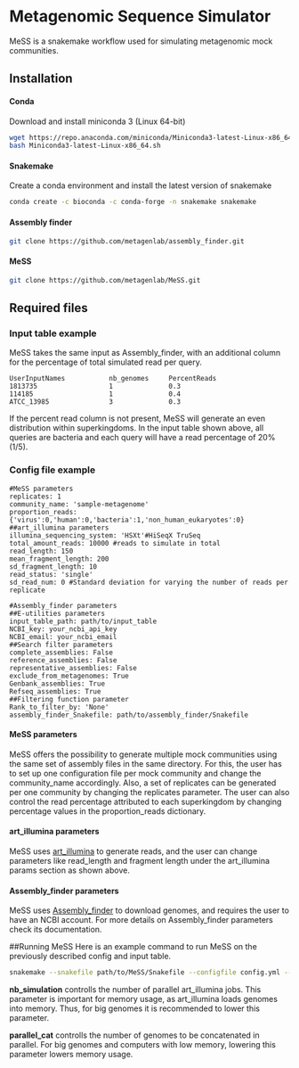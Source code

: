 

# Metagenomic Sequence Simulator
MeSS is a snakemake workflow used for simulating metagenomic mock communities.

## Installation
#### Conda
Download and install miniconda 3 (Linux 64-bit)
```bash
wget https://repo.anaconda.com/miniconda/Miniconda3-latest-Linux-x86_64.sh
bash Miniconda3-latest-Linux-x86_64.sh
```
#### Snakemake
Create a conda environment and install the latest version of snakemake
```bash
conda create -c bioconda -c conda-forge -n snakemake snakemake
``` 
#### Assembly finder 
```bash
git clone https://github.com/metagenlab/assembly_finder.git
```
#### MeSS
```bash
git clone https://github.com/metagenlab/MeSS.git
```

## Required files
### Input table example
MeSS takes the same input as Assembly_finder, with an additional column for the percentage of total simulated read per query.
```
UserInputNames           nb_genomes     PercentReads     
1813735                  1              0.3
114185                   1              0.4
ATCC_13985               3              0.3
```
If the percent read column is not present, MeSS will generate an even distribution within superkingdoms.
In the input table shown above, all queries are bacteria and each query will have a read percentage of 20% (1/5).
### Config file example
```
#MeSS parameters
replicates: 1
community_name: 'sample-metagenome'
proportion_reads: {'virus':0,'human':0,'bacteria':1,'non_human_eukaryotes':0}
##art_illumina parameters
illumina_sequencing_system: 'HSXt'#HiSeqX TruSeq 
total_amount_reads: 10000 #reads to simulate in total
read_length: 150
mean_fragment_length: 200
sd_fragment_length: 10
read_status: 'single'
sd_read_num: 0 #Standard deviation for varying the number of reads per replicate

#Assembly_finder parameters
##E-utilities parameters
input_table_path: path/to/input_table
NCBI_key: your_ncbi_api_key
NCBI_email: your_ncbi_email
##Search filter parameters
complete_assemblies: False
reference_assemblies: False
representative_assemblies: False
exclude_from_metagenomes: True
Genbank_assemblies: True
Refseq_assemblies: True
##Filtering function parameter
Rank_to_filter_by: 'None'
assembly_finder_Snakefile: path/to/assembly_finder/Snakefile
```
#### MeSS parameters
MeSS offers the possibility to generate multiple mock communities using the same set of assembly files in the same directory.
For this, the user has to set up one configuration file per mock community and change the community_name accordingly.
Also, a set of replicates can be generated per one community by changing the replicates parameter.
The user can also control the read percentage attributed to each superkingdom by changing percentage values in the proportion_reads dictionary.
#### art_illumina parameters

MeSS uses [art_illumina](https://academic.oup.com/bioinformatics/article/28/4/593/213322) to generate reads, and the user can change parameters like read_length and fragment length under the art_illumina params section as shown above. 
#### Assembly_finder parameters
MeSS uses [Assembly_finder](https://github.com/metagenlab/assembly_finder) to download genomes, and requires the user to have an NCBI account. For more details on Assembly_finder parameters check its documentation.

##Running MeSS
Here is an example command to run MeSS on the previously described config and input table.
```bash
snakemake --snakefile path/to/MeSS/Snakefile --configfile config.yml --use-conda --conda-prefix path/to/conda/envs/ --resources ncbi_requests=3 nb_simulation=2 parallel_cat=2 --cores 10 all_sim 
```

**nb_simulation** controlls the number of parallel art_illumina jobs. This parameter is important for memory usage, as art_illumina loads genomes into memory. Thus, for big genomes it is recommended to lower this parameter.

**parallel_cat** controlls the number of genomes to be concatenated in parallel. For big genomes and computers with low memory, lowering this parameter lowers memory usage.





